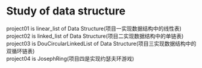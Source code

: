 # Study of data structure
project01 is linear_list of Data Structure(项目一实现数据结构中的线性表)<br>
project02 is linked_list of Data Structure(项目二实现数据结构中的单链表)<br>
project03 is DouCircularLinkedList of Data Structure(项目三实现数据结构中的双循环链表)<br>
project04 is JosephRing(项目四是实现约瑟夫环游戏)
